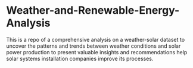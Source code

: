 # Weather-and-Renewable-Energy-Analysis
This is a repo of a comprehensive analysis on a weather-solar dataset to uncover the patterns and trends between weather conditions and solar power production to present valuable insights and recommendations help solar systems installation companies improve its processes.
